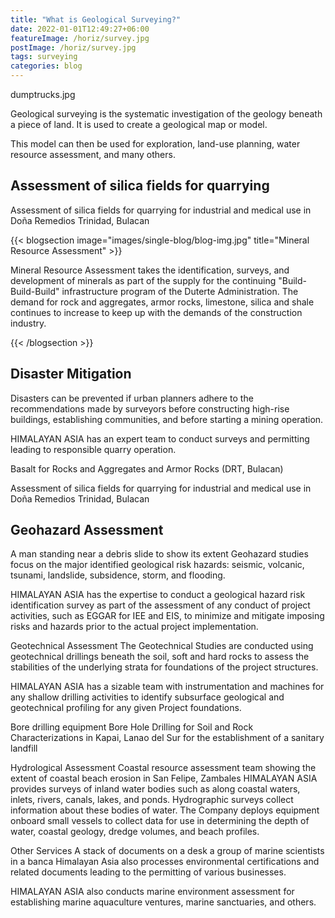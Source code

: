 ```yaml
---
title: "What is Geological Surveying?"
date: 2022-01-01T12:49:27+06:00
featureImage: /horiz/survey.jpg
postImage: /horiz/survey.jpg
tags: surveying
categories: blog
---
```


dumptrucks.jpg

Geological surveying is the systematic investigation of the geology beneath a piece of land. It is used to create a geological map or model. 

This model can then be used for exploration, land-use planning, water resource assessment, and many others. 


## Assessment of silica fields for quarrying

Assessment of silica fields for quarrying for industrial and medical use in Doña Remedios Trinidad, Bulacan

{{< blogsection image="images/single-blog/blog-img.jpg" title="Mineral Resource Assessment" >}}

Mineral Resource Assessment takes the identification, surveys, and development of minerals as part of the supply for the continuing "Build-Build-Build" infrastructure program of the Duterte Administration. The demand for rock and aggregates, armor rocks, limestone, silica and shale continues to increase to keep up with the demands of the construction industry.

{{< /blogsection >}}


## Disaster Mitigation

Disasters can be prevented if urban planners adhere to the recommendations made by surveyors before constructing high-rise buildings, establishing communities, and before starting a mining operation.

HIMALAYAN ASIA has an expert team to conduct surveys and permitting leading to responsible quarry operation. 

Basalt for Rocks and Aggregates and Armor Rocks (DRT, Bulacan)

Assessment of silica fields for quarrying for industrial and medical use in Doña Remedios Trinidad, Bulacan

## Geohazard Assessment

A man standing near a debris slide to show its extent
Geohazard studies focus on the major identified geological risk hazards: seismic, volcanic, tsunami, landslide, subsidence, storm, and flooding.

HIMALAYAN ASIA has the expertise to conduct a geological hazard risk identification survey as part of the assessment of any conduct of project activities, such as EGGAR for IEE and EIS, to minimize and mitigate imposing risks and hazards prior to the actual project implementation. 

Geotechnical Assessment
The Geotechnical Studies are conducted using geotechnical drillings beneath the soil, soft and hard rocks to assess the stabilities of the underlying strata for foundations of the project structures.

HIMALAYAN ASIA has a sizable team with instrumentation and machines for any shallow drilling activities to identify subsurface geological and geotechnical profiling for any given Project foundations. 


Bore drilling equipment
Bore Hole Drilling for Soil and Rock Characterizations in Kapai, Lanao del Sur for the establishment of a sanitary landfill

Hydrological Assessment
Coastal resource assessment team showing the extent of coastal beach erosion in San Felipe, Zambales
HIMALAYAN ASIA provides surveys of inland water bodies such as along coastal waters, inlets, rivers, canals, lakes, and ponds. Hydrographic surveys collect information about these bodies of water. The Company deploys equipment onboard small vessels to collect data for use in determining the depth of water, coastal geology, dredge volumes, and beach profiles.

Other Services
A stack of documents on a desk
a group of marine scientists in a banca
Himalayan Asia also processes environmental certifications and related documents leading to the permitting of various businesses. 

HIMALAYAN ASIA also conducts marine environment assessment for establishing marine aquaculture ventures, marine sanctuaries, and others.
